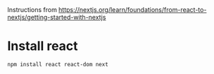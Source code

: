 ##
Instructions from https://nextjs.org/learn/foundations/from-react-to-nextjs/getting-started-with-nextjs

# Install react

`npm install react react-dom next`


